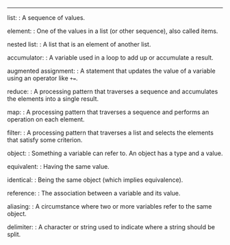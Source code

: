 --------

list:
:   A sequence of values.

element:
:   One of the values in a list (or other sequence), also called items.

nested list:
:   A list that is an element of another list.

accumulator:
:   A variable used in a loop to add up or accumulate a result.

augmented assignment:
:   A statement that updates the value of a variable using an operator like `+=`.

reduce:
:   A processing pattern that traverses a sequence and accumulates the elements into a single result.

map:
:   A processing pattern that traverses a sequence and performs an operation on each element.

filter:
:   A processing pattern that traverses a list and selects the elements that satisfy some criterion.

object:
:   Something a variable can refer to. An object has a type and a value.

equivalent:
:   Having the same value.

identical:
:   Being the same object (which implies equivalence).

reference:
:   The association between a variable and its value.

aliasing:
:   A circumstance where two or more variables refer to the same object.

delimiter:
:   A character or string used to indicate where a string should be split.

